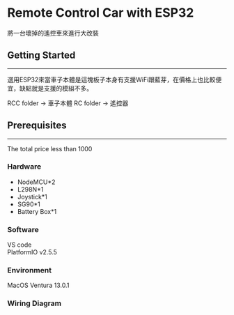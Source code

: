 # Remote Control Car with ESP32

將一台壞掉的遙控車來進行大改裝
## Getting Started
---
選用ESP32來當車子本體是這塊板子本身有支援WiFi跟藍芽，在價格上也比較便宜，缺點就是支援的模組不多。

RCC folder -> 車子本體
RC folder -> 遙控器

## Prerequisites
---

The total price less than 1000

### Hardware
* NodeMCU*2
* L298N*1
* Joystick*1
* SG90*1
* Battery Box*1

### Software
VS code  
PlatformIO v2.5.5



### Environment  
  
MacOS Ventura 13.0.1  
### Wiring Diagram




